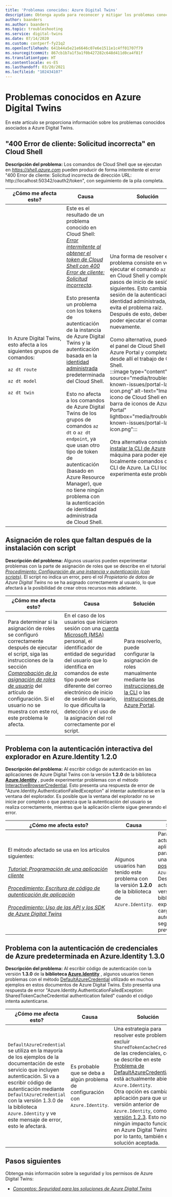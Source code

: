 ```yaml
---
title: 'Problemas conocidos: Azure Digital Twins'
description: Obtenga ayuda para reconocer y mitigar los problemas conocidos de Azure Digital Twins.
author: baanders
ms.author: baanders
ms.topic: troubleshooting
ms.service: digital-twins
ms.date: 07/14/2020
ms.custom: contperf-fy21q2
ms.openlocfilehash: 641b44a5e21e6646c07e6e1511e1c4ff01707f79
ms.sourcegitcommit: 867cb1b7a1f3a1f0b427282c648d411d0ca4f81f
ms.translationtype: HT
ms.contentlocale: es-ES
ms.lasthandoff: 03/20/2021
ms.locfileid: "102434107"
---
```

# <a name="known-issues-in-azure-digital-twins"></a>Problemas conocidos en Azure Digital Twins

En este artículo se proporciona información sobre los problemas conocidos asociados a Azure Digital Twins.

## <a name="400-client-error-bad-request-in-cloud-shell"></a>"400 Error de cliente: Solicitud incorrecta" en Cloud Shell

**Descripción del problema:** Los comandos de Cloud Shell que se ejecutan en *https://shell.azure.com* pueden producir de forma intermitente el error "400 Error de cliente: Solicitud incorrecta de dirección URL: http://localhost:50342/oauth2/token", con seguimiento de la pila completa.

| ¿Cómo me afecta esto? | Causa | Solución |
| --- | --- | --- |
| In&nbsp;Azure&nbsp;Digital&nbsp;Twins, esto afecta a los siguientes grupos de comandos:<br><br>`az dt route`<br><br>`az dt model`<br><br>`az dt twin` | Este es el resultado de un problema conocido en Cloud Shell: [*Error intermitente al obtener el token de Cloud Shell con 400 Error de cliente: Solicitud incorrecta*](https://github.com/Azure/azure-cli/issues/11749).<br><br>Esto presenta un problema con los tokens de autenticación de la instancia de Azure Digital Twins y la autenticación basada en la [identidad administrada](../active-directory/managed-identities-azure-resources/overview.md) predeterminada del Cloud Shell. <br><br>Esto no afecta a los comandos de Azure Digital Twins de los grupos de comandos `az dt` o `az dt endpoint`, ya que usan otro tipo de token de autenticación (basado en Azure Resource Manager), que no tiene ningún problema con la autenticación de identidad administrada de Cloud Shell. | Una forma de resolver este problema consiste en volver a ejecutar el comando `az login` en Cloud Shell y completar los pasos de inicio de sesión siguientes. Esto cambiará la sesión de la autenticación de identidad administrada, lo que evita el problema raíz. Después de esto, debería poder ejecutar el comando nuevamente.<br><br>Como alternativa, puede abrir el panel de Cloud Shell en Azure Portal y completar desde allí el trabajo de Cloud Shell.<br>:::image type="content" source="media/troubleshoot-known-issues/portal-launch-icon.png" alt-text="Imagen del icono de Cloud Shell en la barra de iconos de Azure Portal" lightbox="media/troubleshoot-known-issues/portal-launch-icon.png":::<br><br>Otra alternativa consiste en [instalar la CLI de Azure](/cli/azure/install-azure-cli) en su máquina para poder ejecutar localmente comandos de la CLI de Azure. La CLI local no experimenta este problema. |


## <a name="missing-role-assignment-after-scripted-setup"></a>Asignación de roles que faltan después de la instalación con script

**Descripción del problema:** Algunos usuarios pueden experimentar problemas con la parte de asignación de roles que se describe en el tutorial [*Procedimiento: Configuración de una instancia y autenticación (con scripts)*](how-to-set-up-instance-scripted.md). El script no indica un error, pero el rol *Propietario de datos de Azure Digital Twins* no se ha asignado correctamente al usuario, lo que afectará a la posibilidad de crear otros recursos más adelante.

| ¿Cómo me afecta esto? | Causa | Solución |
| --- | --- | --- |
| Para determinar si la asignación de roles se configuró correctamente después de ejecutar el script, siga las instrucciones de la sección [*Comprobación de la asignación de roles de usuario*](how-to-set-up-instance-scripted.md#verify-user-role-assignment) del artículo de configuración. Si el usuario no se muestra con este rol, este problema le afecta. | En el caso de los usuarios que iniciaron sesión con una [cuenta Microsoft (MSA)](https://account.microsoft.com/account) personal, el identificador de entidad de seguridad del usuario que lo identifica en comandos de este tipo puede ser diferente del correo electrónico de inicio de sesión del usuario, lo que dificulta la detección y el uso de la asignación del rol correctamente por el script. | Para resolverlo, puede configurar la asignación de roles manualmente mediante las [instrucciones de la CLI](how-to-set-up-instance-cli.md#set-up-user-access-permissions) o las [instrucciones de Azure Portal](how-to-set-up-instance-portal.md#set-up-user-access-permissions). |

## <a name="issue-with-interactive-browser-authentication-on-azureidentity-120"></a>Problema con la autenticación interactiva del explorador en Azure.Identity 1.2.0

**Descripción del problema:** Al escribir código de autenticación en las aplicaciones de Azure Digital Twins con la versión **1.2.0** de la biblioteca **[Azure.Identity](/dotnet/api/azure.identity)** , puede experimentar problemas con el método [InteractiveBrowserCredential](/dotnet/api/azure.identity.interactivebrowsercredential). Esto presenta una respuesta de error de "Azure.Identity.AuthenticationFailedException" al intentar autenticarse en la ventana del explorador. Es posible que la ventana del explorador no se inicie por completo o que parezca que la autenticación del usuario se realiza correctamente, mientras que la aplicación cliente sigue generando el error.

| ¿Cómo me afecta esto? | Causa | Solución |
| --- | --- | --- |
| El&nbsp;método&nbsp;afectado&nbsp;se&nbsp;usa&nbsp;en&nbsp;los&nbsp;artículos siguientes:<br><br>[*Tutorial: Programación de una aplicación cliente*](tutorial-code.md)<br><br>[*Procedimiento: Escritura de código de autenticación de aplicación*](how-to-authenticate-client.md)<br><br>[*Procedimiento: Uso de las API y los SDK de Azure Digital Twins*](how-to-use-apis-sdks.md) | Algunos usuarios han tenido este problema con la versión **1.2.0** de la biblioteca de `Azure.Identity`. | Para resolverlo, actualice las aplicaciones para que usen una [versión posterior](https://www.nuget.org/packages/Azure.Identity) de `Azure.Identity`. Después de actualizar la versión de la biblioteca, el explorador se cargará y autenticará según lo previsto. |

## <a name="issue-with-default-azure-credential-authentication-on-azureidentity-130"></a>Problema con la autenticación de credenciales de Azure predeterminada en Azure.Identity 1.3.0

**Descripción del problema:** Al escribir código de autenticación con la versión **1.3.0** de la **biblioteca [Azure.Identity](/dotnet/api/azure.identity)** , algunos usuarios tienen problemas con el método [DefaultAzureCredential](/dotnet/api/azure.identity.defaultazurecredential) utilizado en muchos ejemplos en estos documentos de Azure Digital Twins. Esto presenta una respuesta de error "Azure.Identity.AuthenticationFailedException: SharedTokenCacheCredential authentication failed" cuando el código intenta autenticarse.

| ¿Cómo me afecta esto? | Causa | Solución |
| --- | --- | --- |
| `DefaultAzureCredential` se utiliza en la mayoría de los ejemplos de la documentación de este servicio que incluyen autenticación. Si va a escribir código de autenticación mediante `DefaultAzureCredential` con la versión 1.3.0 de la biblioteca `Azure.Identity` y ve este mensaje de error, esto le afectará. | Es probable que se deba a algún problema de configuración con `Azure.Identity`. | Una estrategia para resolver este problema es excluir `SharedTokenCacheCredential` de las credenciales, como se describe en este [Problema de DefaultAzureCredential](https://github.com/Azure/azure-sdk/issues/1970) que está actualmente abierto en `Azure.Identity`.<br>Otra opción es cambiar la aplicación para que use una versión anterior de `Azure.Identity`, como la [versión 1.2.3](https://www.nuget.org/packages/Azure.Identity/1.2.3). Esto no tiene ningún impacto funcional en Azure Digital Twins y, por lo tanto, también es una solución aceptada. |

## <a name="next-steps"></a>Pasos siguientes

Obtenga más información sobre la seguridad y los permisos de Azure Digital Twins:
* [*Conceptos: Seguridad para las soluciones de Azure Digital Twins*](concepts-security.md)